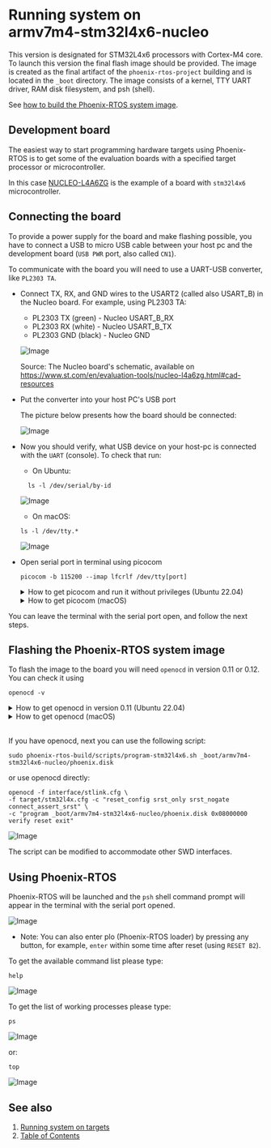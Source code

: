 # Running system on <nobr>armv7m4-stm32l4x6-nucleo</nobr>

This version is designated for STM32L4x6 processors with Cortex-M4 core. To launch this version the final flash image
should be provided. The image is created as the final artifact of the `phoenix-rtos-project` building and is located in
the `_boot` directory. The image consists of a kernel, TTY UART driver, RAM disk filesystem, and psh (shell).

See [how to build the Phoenix-RTOS system image](../building/index.md).

## Development board

The easiest way to start programming hardware targets using Phoenix-RTOS is to get some of the evaluation boards with a
specified target processor or microcontroller.

In this case [NUCLEO-L4A6ZG](https://www.st.com/en/evaluation-tools/nucleo-l4a6zg.html#overview) is the example of a
board with `stm32l4x6` microcontroller.

## Connecting the board

To provide a power supply for the board and make flashing possible, you have to connect a USB to micro USB cable between
your host pc and the development board (`USB PWR` port, also called `CN1`).

To communicate with the board you will need to use a UART-USB converter, like `PL2303 TA`.

- Connect TX, RX, and GND wires to the USART2 (called also USART_B) in the Nucleo board.
  For example, using PL2303 TA:
  - PL2303 TX (green) - Nucleo USART_B_RX
  - PL2303 RX (white) - Nucleo USART_B_TX
  - PL2303 GND (black) - Nucleo GND

  ![Image](_images/nucleo-pinout.png)

  Source: The Nucleo board's schematic, available on
  <https://www.st.com/en/evaluation-tools/nucleo-l4a6zg.html#cad-resources>

- Put the converter into your host PC's USB port

  The picture below presents how the board should be connected:

  ![Image](_images/stm32l4x6-connections.png)

- Now you should verify, what USB device on your host-pc is connected with the `UART` (console). To check that run:

  - On Ubuntu:

  ```console
    ls -l /dev/serial/by-id
  ```

  ![Image](_images/stm32l4x6-ls.png)

  - On macOS:

  ```console
  ls -l /dev/tty.*
  ```

  ![Image](_images/stm32l4x6-ls-macos.png)

- Open serial port in terminal using picocom

  ```console
  picocom -b 115200 --imap lfcrlf /dev/tty[port]
  ```

  <details>
  <summary>How to get picocom and run it without privileges (Ubuntu 22.04)</summary>

  ```console
  sudo apt-get update && \
  sudo apt-get install picocom
  ```

  To use picocom without sudo privileges run this command and then restart:

  ```console
  sudo usermod -a -G tty <yourname>
  ```

  </details>

  <details>
  <summary>How to get picocom (macOS)</summary>

  ```console
  brew update &&\
  brew install picocom
  ```

  </details>

You can leave the terminal with the serial port open, and follow the next steps.

## Flashing the Phoenix-RTOS system image

To flash the image to the board you will need `openocd` in version 0.11 or 0.12. You can check it using

```console
openocd -v
```

  <details>
  <summary>How to get openocd in version 0.11 (Ubuntu 22.04)</summary>

To install from the default repositoriy:

- use `apt-get`

  ```console
  sudo apt-get install openocd
  ```

- check if the version is correct

  ```console
  openocd -v
  ```

To install manually:

- download `openocd-0.11.0-rc2` from [here](https://launchpad.net/ubuntu/+source/openocd)
- enter the downloaded directory

  ```console
  cd openocd-0.11.0-rc2
  ```

- install openocd

  ```console
  sudo apt-get install libusb-1.0 && ./configure --enable-stlink && make && sudo make install
  ```

- check if the version is correct

  ```console
  openocd -v
  ```

  ![Image](_images/openocd-version.png)

  </details>

  <details>
  <summary>How to get openocd (macOS) </summary>

  - install openocd

    ```console
    brew update &&\
    brew install open-ocd
    ```

  - check if the version is correct

    ```console
    openocd -v
    ```

  </details>
  </br>

If you have openocd, next you can use the following script:

```console
sudo phoenix-rtos-build/scripts/program-stm32l4x6.sh _boot/armv7m4-stm32l4x6-nucleo/phoenix.disk
```

or use openocd directly:

```console
openocd -f interface/stlink.cfg \
-f target/stm32l4x.cfg -c "reset_config srst_only srst_nogate connect_assert_srst" \
-c "program _boot/armv7m4-stm32l4x6-nucleo/phoenix.disk 0x08000000 verify reset exit"
```

![Image](_images/stm32l4x6-openocd.png)

The script can be modified to accommodate other SWD interfaces.

## Using Phoenix-RTOS

Phoenix-RTOS will be launched and the `psh` shell command prompt will appear in the terminal with the serial port
opened.

![Image](_images/stm32l4x6-start.png)

- Note: You can also enter plo (Phoenix-RTOS loader) by pressing any button, for example, `enter` within some time after
reset (using `RESET B2`).

To get the available command list please type:

```console
help
```

![Image](_images/stm32l4x6-help.png)

To get the list of working processes please type:

```console
ps
```

![Image](_images/stm32l4x6-ps.png)

or:

```console
top
```

![Image](_images/stm32l4x6-top.png)

## See also

1. [Running system on targets](index.md)
2. [Table of Contents](../index.md)
